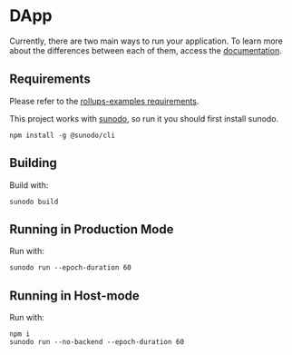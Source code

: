# DApp

Currently, there are two main ways to run your application. To learn more about the differences between each of them, access the [documentation](https://docs.cartesi.io/cartesi-rollups/build-dapps/dapp-host-mode/).

## Requirements

Please refer to the [rollups-examples requirements](https://github.com/cartesi/rollups-examples/tree/main/README.md#requirements).

This project works with [sunodo](https://github.com/sunodo/sunodo), so run it you should first install sunodo.

```shell
npm install -g @sunodo/cli
```

## Building

Build with:

```shell
sunodo build
```

## Running in Production Mode

Run with:

```shell
sunodo run --epoch-duration 60
```

## Running in Host-mode

Run with:

```shell
npm i
sunodo run --no-backend --epoch-duration 60
```